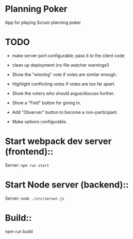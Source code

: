 # Planning Poker
App for playing Scrum planning poker

# TODO
- make server port configurable; pass it to the client code
- clean up deployment (no file watcher warnings!)

- Show the "winning" vote if votes are similar enough.
- Highlight conflicting votes if votes are too far apart.
- Show the voters who should argue/discuss further.
- Show a "Fold" button for giving in.
- Add "Observer" button to become a non-participant.
- Make options configurable.

# Start webpack dev server (frontend)::
Server: ```npm run start```

# Start Node server (backend)::
Server: ```node ./src/server.js```

# Build::
npm run build
